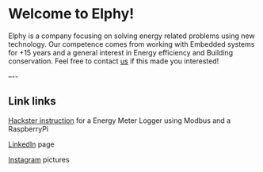 # Welcome to Elphy!

Elphy is a company focusing on solving energy related problems using new technology. Our competence comes from working with Embedded systems for +15 years and a general interest in Energy efficiency and Building conservation. Feel free to contact [us](mailto:info@elphy.se) if this made you interested!

–--
## Link links

[Hackster instruction](https://www.hackster.io/samuelphy/energy-meter-logger-6a3468) for a Energy Meter Logger using Modbus and a RaspberryPi

[LinkedIn](https://www.linkedin.com/in/samuel-vestlin-6b72532) page

[Instagram](https://www.instagram.com/elphy.ab/) pictures

